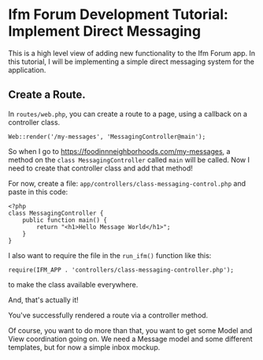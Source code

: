 # Ifm Forum Development Tutorial: Implement Direct Messaging
This is a high level view of adding new functionality to the Ifm Forum app. In this tutorial, I will be implementing a simple direct messaging system for the application.

## Create a Route.
In `routes/web.php`, you can create a route to a page, using a callback on a controller class.
```
Web::render('/my-messages', 'MessagingController@main');
```

So when I go to https://foodinnneighborhoods.com/my-messages, a method on the `class MessagingController` called `main` will be called. Now I need to create that controller class and add that method!

For now, create a file: `app/controllers/class-messaging-control.php` and paste in this code:
```
<?php
class MessagingController {
    public function main() {
        return "<h1>Hello Message World</h1>";
    }
}
```

I also want to require the file in the `run_ifm()` function like this:
```
require(IFM_APP . 'controllers/class-messaging-controller.php');
```
to make the class available everywhere.

And, that's actually it!

You've successfully rendered a route via a controller method.

Of course, you want to do more than that, you want to get some Model and View coordination going on. We need a Message model and some different templates, but for now a simple inbox mockup. 


